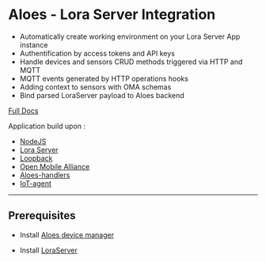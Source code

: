 # Aloes - Lora Server Integration

- Automatically create working environment on your Lora Server App instance
- Authentification by access tokens and API keys
- Handle devices and sensors CRUD methods triggered via HTTP and MQTT
- MQTT events generated by HTTP operations hooks
- Adding context to sensors with OMA schemas
- Bind parsed LoraServer payload to Aloes backend

[Full Docs](https://aloes.frama.io/loraserver-integration/)

Application build upon :

- [NodeJS](https://nodejs.org/en/)
- [Lora Server](https://www.loraserver.io/)
- [Loopback](https://loopback.io/doc/en/lb3/)
- [Open Mobile Alliance](http://www.openmobilealliance.org/wp/OMNA/LwM2M/LwM2MRegistry.html)
- [Aloes-handlers](https://www.npmjs.com/package/aloes-handlers)
- [IoT-agent](https://www.npmjs.com/package/iot-agent)

---

## Prerequisites

- Install [Aloes device manager](https://framagit.org/aloes/device-manager)

- Install [LoraServer](https://www.loraserver.io/overview/)


